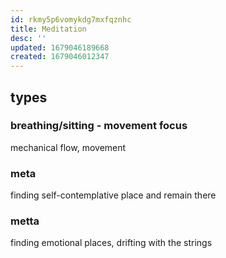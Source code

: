 ```yaml
---
id: rkmy5p6vomykdg7mxfqznhc
title: Meditation
desc: ''
updated: 1679046189668
created: 1679046012347
---
```

## types
### breathing/sitting - movement focus
mechanical flow, movement
### meta
finding self-contemplative place and remain there
### metta
finding emotional places, drifting with the strings